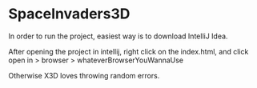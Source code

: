 # SpaceInvaders3D

In order to run the project, easiest way is to download IntelliJ Idea.

After opening the project in intellij, right click on the index.html, and click open in > browser > whateverBrowserYouWannaUse

Otherwise X3D loves throwing random errors.

